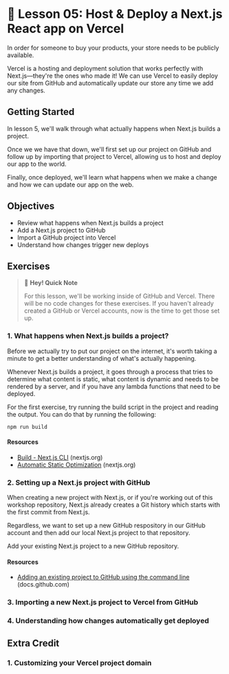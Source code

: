 # 📓 Lesson 05: Host & Deploy a Next.js React app on Vercel

In order for someone to buy your products, your store needs to be publicly available.

Vercel is a hosting and deployment solution that works perfectly with Next.js—they're the ones who made it! We can use Vercel to easily deploy our site from GitHub and automatically update our store any time we add any changes.

## Getting Started

In lesson 5, we'll walk through what actually happens when Next.js builds a project.

Once we we have that down, we'll first set up our project on GitHub and follow up by importing that project to Vercel, allowing us to host and deploy our app to the world.

Finally, once deployed, we'll learn what happens when we make a change and how we can update our app on the web.

## Objectives
* Review what happens when Next.js builds a project
* Add a Next.js project to GitHub
* Import a GitHub project into Vercel
* Understand how changes trigger new deploys

## Exercises

> 👋 **Hey! Quick Note**
>
> For this lesson, we'll be working inside of GitHub and Vercel. There will be no code changes for these exercises. If you haven't already created a GitHub or Vercel accounts, now is the time to get those set up.

### 1. What happens when Next.js builds a project?

Before we actually try to put our project on the internet, it's worth taking a minute to get a better understanding of what's actually happening.

Whenever Next.js builds a project, it goes through a process that tries to determine what content is static, what content is dynamic and needs to be rendered by a server, and if you have any lambda functions that need to be deployed.

For the first exercise, try running the build script in the project and reading the output. You can do that by running the following:
```
npm run build
```

#### Resources
* [Build - Next.js CLI](https://nextjs.org/docs/api-reference/cli#build) (nextjs.org)
* [Automatic Static Optimization](https://nextjs.org/docs/advanced-features/automatic-static-optimization) (nextjs.org)

### 2. Setting up a Next.js project with GitHub

When creating a new project with Next.js, or if you're working out of this workshop repository, Next.js already creates a Git history which starts with the first commit from Next.js.

Regardless, we want to set up a new GitHub respository in our GitHub account and then add our local Next.js project to that repository.

Add your existing Next.js project to a new GitHub repository.

#### Resources
* [Adding an existing project to GitHub using the command line](https://docs.github.com/en/free-pro-team@latest/github/importing-your-projects-to-github/adding-an-existing-project-to-github-using-the-command-line) (docs.github.com)

### 3. Importing a new Next.js project to Vercel from GitHub

### 4. Understanding how changes automatically get deployed

## Extra Credit

### 1. Customizing your Vercel project domain
